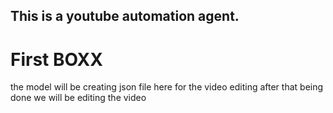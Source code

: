 ## This is a youtube automation agent.

# First BOXX

the model will be creating json file here for the video editing after that being done we will be editing the video 
